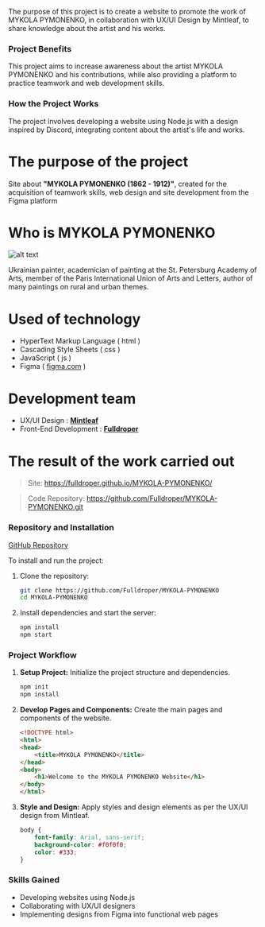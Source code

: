 The purpose of this project is to create a website to promote the work of MYKOLA PYMONENKO, in collaboration with UX/UI Design by Mintleaf, to share knowledge about the artist and his works.

### Project Benefits
This project aims to increase awareness about the artist MYKOLA PYMONENKO and his contributions, while also providing a platform to practice teamwork and web development skills.

### How the Project Works
The project involves developing a website using Node.js with a design inspired by Discord, integrating content about the artist's life and works.

# The purpose of the project
 Site about **"MYKOLA PYMONENKO (1862 - 1912)"**, created for the acquisition of teamwork skills, web design and site development from the Figma platform

# Who is **MYKOLA PYMONENKO**

![alt text](./introdution-face.png "Logo Title Text 1")

Ukrainian painter, academician of painting at the St. Petersburg Academy of Arts, member of the Paris International Union of Arts and Letters, author of many paintings on rural and urban themes.

# Used of technology

- HyperText Markup Language ( html )
- Cascading Style Sheets ( css )
- JavaScript ( js )
- Figma ( [figma.com](https://figma.com/) )

# Development team

- UX/UI Design : [**Mintleaf**]()
- Front-End Development : [**Fulldroper**](https://fulldroper.cf/)

# The result of the work carried out

> Site: https://fulldroper.github.io/MYKOLA-PYMONENKO/

> Code Repository: https://github.com/Fulldroper/MYKOLA-PYMONENKO.git

### Repository and Installation
[GitHub Repository](https://github.com/Fulldroper/MYKOLA-PYMONENKO)

To install and run the project:

1. Clone the repository:
    ```bash
    git clone https://github.com/Fulldroper/MYKOLA-PYMONENKO
    cd MYKOLA-PYMONENKO
    ```

2. Install dependencies and start the server:
    ```bash
    npm install
    npm start
    ```

### Project Workflow
1. **Setup Project:** Initialize the project structure and dependencies.
    ```bash
    npm init
    npm install
    ```

2. **Develop Pages and Components:** Create the main pages and components of the website.
    ```html
    <!DOCTYPE html>
    <html>
    <head>
        <title>MYKOLA PYMONENKO</title>
    </head>
    <body>
        <h1>Welcome to the MYKOLA PYMONENKO Website</h1>
    </body>
    </html>
    ```

3. **Style and Design:** Apply styles and design elements as per the UX/UI design from Mintleaf.
    ```css
    body {
        font-family: Arial, sans-serif;
        background-color: #f0f0f0;
        color: #333;
    }
    ```

### Skills Gained
- Developing websites using Node.js
- Collaborating with UX/UI designers
- Implementing designs from Figma into functional web pages
